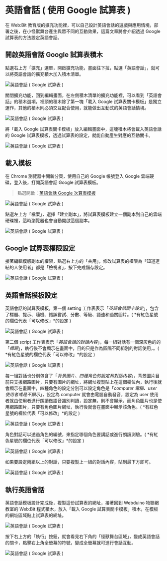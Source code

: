# 英語會話 ( 使用 Google 試算表 )

在 Web:Bit 教育版的擴充功能裡，可以自己設計英語會話的遊戲與應用情境，部署之後，在小怪獸舞台產生與眾不同的互動效果，這篇文章將會介紹透過 Google 試算表的方法設定英語會話。

## 開啟英語會話 Google 試算表積木

點選右上方「擴充」選單，開啟擴充功能，畫面往下拉，點選「英語會話」，就可以將英語會話的擴充積木加入積木清單。

![英語會話 ( Google 試算表 )](../../../../media/zh-tw/education/extension/english-spread-sheet-03.jpg)

關閉擴充功能，回到編輯畫面，在左側積木清單的擴充功能裡，可以看到「英語會話」的積木選項，裡頭的積木除了第一塊「載入 Google 試算表關卡模板」是獨立運作，其他的積木則必須交互配合使用，就能做出互動式的英語會話情境。

![英語會話 ( Google 試算表 )](../../../../media/zh-tw/education/extension/english-spread-sheet-04.jpg)

將「載入 Google 試算表關卡模板」放入編輯畫面中，這塊積木將會載入英語會話的 Google 試算表模板，透過試算表的設定，就能自動產生對應的互動關卡。

![英語會話 ( Google 試算表 )](../../../../media/zh-tw/education/extension/english-spread-sheet-05.jpg)

## 載入模板

在 Chrome 瀏覽器中開新分頁，使用自己的 Google 帳號登入 Google 雲端硬碟，登入後，打開英語會話  Google 試算表模板。

> 點選開啟：[英語會話 Google 次算表模板](https://bit.ly/kebbi-english)

![英語會話 ( Google 試算表 )](../../../../media/zh-tw/education/extension/english-spread-sheet-06.jpg)

點選左上方「檔案」，選擇「建立副本」，將試算表模板建立一個副本到自己的雲端硬碟裡，這時瀏覽器也會自動開啟這個副本。

![英語會話 ( Google 試算表 )](../../../../media/zh-tw/education/extension/english-spread-sheet-07.jpg)

## Google 試算表權限設定

接著編輯模版副本的權限，點選右上方的「共用」，修改試算表的權限為「知道連結的人使用者」都是「檢視者」，按下完成儲存設定。

![英語會話 ( Google 試算表 )](../../../../media/zh-tw/education/extension/english-spread-sheet-08.jpg)

## 英語會話模板設定

英語會話的試算表模板，第一個 setting 工作表表示「*英語會話關卡設定*」，包含了標題、提示、隨機、錯誤嘗試、分數、等級、語速和過關圖片。( *有紅色星號的欄位代表「可以修改」*的設定 )

![英語會話 ( Google 試算表 )](../../../../media/zh-tw/education/extension/english-spread-sheet-09.jpg)

第二個 script 工作表表示「*英語會話的對話內容*」，每一組對話有一個深灰色的的「*標題*」，執行後不會顯示在畫面中，目的只是作為區隔不同組別的對話使用，。( *有紅色星號的欄位代表「可以修改」*的設定 )

![英語會話 ( Google 試算表 )](../../../../media/zh-tw/education/extension/english-spread-sheet-10.jpg)

每一組對話也分別包含了「*背景圖片、四種角色的設定和對話內容*」，背景圖片目前只支援網路圖片，只要有圖片的網址，將網址複製貼上在這個欄位內，執行後就會顯示在畫面中，四種角色的設定分別可以設定角色是「*computer 電腦、user 使用者或是不顯示*」，設定為 computer 就會由電腦自動發音，設定為 user 使用者就由使用者進行朗讀做語音識別判讀，設定無，則不會顯示，而角色圖片也是使用網路圖片，只要有角色圖片網址，執行後就會在畫面中顯示該角色。( *有紅色星號的欄位代表「可以修改」*的設定 )

![英語會話 ( Google 試算表 )](../../../../media/zh-tw/education/extension/english-spread-sheet-11.jpg)

角色對話可以透過角色的編號，來指定哪個角色要講話或進行朗讀測驗。( *有紅色星號的欄位代表「可以修改」*的設定 )

![英語會話 ( Google 試算表 )](../../../../media/zh-tw/education/extension/english-spread-sheet-12.jpg)

如果要設定兩組以上的對話，只要複製上一組的對話內容，貼到最下方即可。

![英語會話 ( Google 試算表 )](../../../../media/zh-tw/education/extension/english-spread-sheet-13.jpg)

## 執行英語會話

英語會話模板設計完成後，複製這份試算表的網址，接著回到 Webduino 物聯網教室的 Web:Bit 程式積木，放入「載入 Google 試算表關卡模板」積木，在模板的網址區域貼上試算表的網址。

![英語會話 ( Google 試算表 )](../../../../media/zh-tw/education/extension/english-spread-sheet-14.jpg)

按下右上方的「執行」按鈕，就會看見右下角的「怪獸舞台區域」，變成英語會話的關卡，點擊右上角全螢幕的符號，變成全螢幕就可進行會話互動。

![英語會話 ( Google 試算表 )](../../../../media/zh-tw/education/extension/english-spread-sheet-15.jpg)

